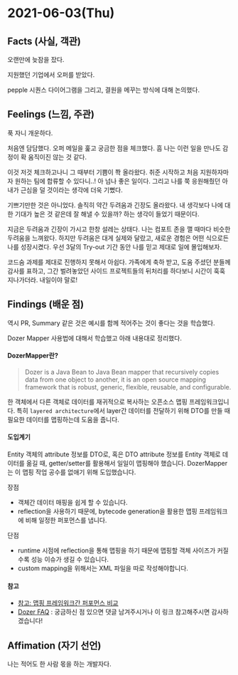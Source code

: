 # 2021-06-03\(Thu\)

## Facts \(사실, 객관\)

오랜만에 늦잠을 잤다.

지원했던 기업에서 오퍼를 받았다.

pepple 시퀀스 다이어그램을 그리고, 결원을 메꾸는 방식에 대해 논의했다.

## Feelings \(느낌, 주관\)

푹 자니 개운하다.

처음엔 담담했다. 오퍼 메일을 훑고 궁금한 점을 체크했다. 흠 나는 이런 일을 만나도 감정이 확 움직이진 않는 것 같다.

이것 저것 체크하고나니 그 때부터 기쁨이 쫙 올라왔다. 취준 시작하고 처음 지원하자마자 원하는 팀에 합류할 수 있다니..! 아 넘나 좋은 일이다. 그리고 나를 쭉 응원해줬던 아내가 근심을 덜 것이라는 생각에 더욱 기뻤다.

기쁘기만한 것은 아니었다. 솔직히 약간 두려움과 긴장도 올라왔다. 내 생각보다 나에 대한 기대가 높은 것 같은데 잘 해낼 수 있을까? 하는 생각이 들었기 때문이다.

지금은 두려움과 긴장이 가시고 한창 설레는 상태다. 나는 컴포트 존을 깰 때마다 비슷한 두려움을 느껴왔다. 하지만 두려움은 대게 실제와 달랐고, 새로운 경험은 어떤 식으로든 나를 성장시켰다. 우선 3달의 Try-out 기간 동안 나를 믿고 제대로 일에 몰입해보자.

코드숨 과제를 제대로 진행하지 못해서 아쉽다. 가족에게 축하 받고, 도움 주셨던 분들께 감사를 표하고, 그간 벌려놓았던 사이드 프로젝트들의 뒤처리를 하다보니 시간이 훅훅 지나가더라. 내일이야 말로!

## Findings \(배운 점\)

역시 PR, Summary 같은 것은 예시를 함께 적어주는 것이 좋다는 것을 학습했다.

Dozer Mapper 사용법에 대해서 학습했고 아래 내용대로 정리했다.

#### DozerMapper란?

> Dozer is a Java Bean to Java Bean mapper that recursively copies data from one object to another, it is an open source mapping framework that is robust, generic, flexible, reusable, and configurable.

한 객체에서 다른 객체로 데이터를 재귀적으로 복사하는 오픈소스 맵핑 프레임워크입니다. 특히 `layered architecture`에서 layer간 데이터를 전달하기 위해 DTO를 만들 때 필요한 데이터를 맵핑하는데 도움을 줍니다.

#### 도입계기

Entity 객체의 attribute 정보를 DTO로, 혹은 DTO attribute 정보를 Entity 객체로 데이터를 옮길 때, getter/setter를 활용해서 일일이 맵핑해야 했습니다. DozerMapper는 이 맵핑 작업 공수를 없애기 위해 도입했습니다.

장점

* 객체간 데이터 매핑을 쉽게 할 수 있습니다.
* reflection을 사용하기 때문에, bytecode generation을 활용한 맵핑 프레임워크에 비해 일정한 퍼포먼스를 냅니다.

단점

* runtime 시점에 reflection을 통해 맵핑을 하기 때문에 맵핑할 객체 사이즈가 커질 수록 성능 이슈가 생길 수 있습니다.
* custom mapping을 위해서는 XML 파일을 따로 작성해야합니다.

#### 참고

* [참고: 맵핑 프레임워크간 퍼포먼스 비교](https://www.baeldung.com/java-performance-mapping-frameworks)
* [Dozer FAQ](http://dozer.sourceforge.net/documentation/faq.html) : 궁금하신 점 있으면 댓글 남겨주시거나 이 링크 참고해주시면 감사하겠습니다!

## Affimation \(자기 선언\)

나는 적어도 한 사람 몫을 하는 개발자다.

